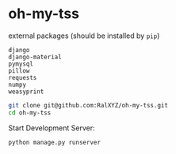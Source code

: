 # oh-my-tss

external packages (should be installed by `pip`)
```
django
django-material
pymysql
pillow
requests
numpy
weasyprint
```

```sh
git clone git@github.com:RalXYZ/oh-my-tss.git
cd oh-my-tss
```

Start Development Server: 
```sh
python manage.py runserver
```

